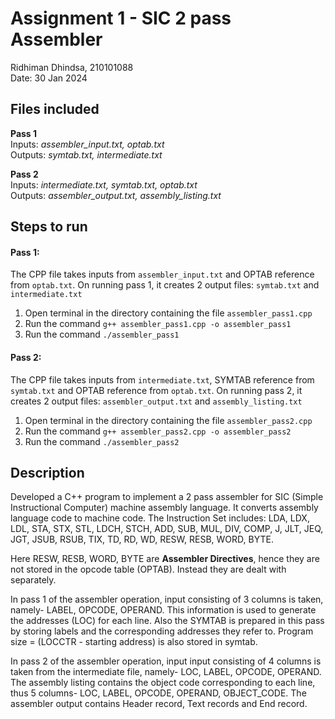 # Assignment 1 - SIC 2 pass Assembler
Ridhiman Dhindsa, 210101088  
Date: 30 Jan 2024  

## Files included
**Pass 1**  
Inputs: *assembler_input.txt, optab.txt*  
Outputs: *symtab.txt, intermediate.txt*  

**Pass 2**  
Inputs: *intermediate.txt, symtab.txt, optab.txt*  
Outputs: *assembler_output.txt, assembly_listing.txt*

## Steps to run
#### Pass 1:
The CPP file takes inputs from `assembler_input.txt` and OPTAB reference from 
`optab.txt`. On running pass 1, it creates 2 output files: `symtab.txt` and `intermediate.txt`
1) Open terminal in the directory containing the file `assembler_pass1.cpp`  
2) Run the command `g++ assembler_pass1.cpp -o assembler_pass1`
3) Run the command `./assembler_pass1`  

#### Pass 2:
The CPP file takes inputs from `intermediate.txt`, SYMTAB reference from `symtab.txt` and OPTAB reference from `optab.txt`. On running pass 2, it creates 2 output files: `assembler_output.txt` and `assembly_listing.txt`
1) Open terminal in the directory containing the file `assembler_pass2.cpp`  
2) Run the command `g++ assembler_pass2.cpp -o assembler_pass2`
3) Run the command `./assembler_pass2` 

## Description
Developed a C++ program to implement a 2 pass assembler for SIC (Simple Instructional Computer) machine assembly language. It converts assembly language code to machine code.
The Instruction Set includes: LDA, LDX, LDL, STA, STX, STL, LDCH, STCH, ADD, SUB, MUL, DIV, COMP, J, JLT, JEQ, JGT, JSUB, RSUB, TIX, TD, RD, WD, RESW, RESB, WORD, BYTE.  

Here RESW, RESB, WORD, BYTE are **Assembler Directives**, hence they are not stored in the opcode table (OPTAB). Instead they are dealt with separately.   

In pass 1 of the assembler operation, input consisting of 3 columns is taken, namely- LABEL, OPCODE, OPERAND. This information is used to generate the addresses (LOC) for each line. Also the SYMTAB is prepared in this pass by storing labels and the corresponding addresses they refer to. Program size = (LOCCTR - starting address) is also stored in symtab.  

In pass 2 of the assembler operation, input input consisting of 4 columns is taken from the intermediate file, namely- LOC, LABEL, OPCODE, OPERAND. The assembly listing contains the object code corresponding to each line, thus 5 columns- LOC, LABEL, OPCODE, OPERAND, OBJECT_CODE. The assembler output contains Header record, Text records and End record. 